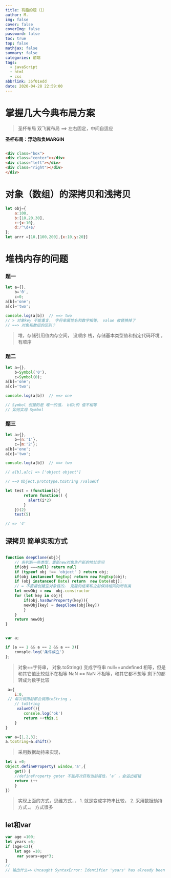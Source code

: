 ```yaml
---
title: 有趣的题（1）
author: M.
img: false
cover: false
coverImg: false
password: false
toc: true
top: false
mathjax: false
summary: false
categories: 前端
tags:
  - javaScript
  - html
  - css
abbrlink: 35f01edd
date: 2020-04-28 22:59:00
---
```



# 掌握几大今典布局方案

> 圣杯布局
> 双飞翼布局
>   ==> 左右固定，中间自适应

**圣杯布局：浮动和负MARGIN**

```html

<div class="box">
<div class="center"></div>
<div class="left"></div>
<div class="right"></div>
</div>
```


# 对象（数组）的深拷贝和浅拷贝

```javascript
let obj={ 
    a:100,
    b:[10,20,30],
    c:{x:10},
    d:/^\d+$/
};
let arrr =[10,[100,200],{x:10,y:20}]


```



# 堆栈内存的问题

### 题一
```javascript 1.8
let a={},
    b='0',
    c=0;
a[b]='one';
a[c]='two';

console.log(a[b])  // ==> two
// > 对象key 不能重复， 字符串属性名和数字相等， value 被替换掉了
// ==> 对象和数组的区别？
```
> 堆，存储引用值内存空间， 没顺序 
> 栈，存储基本类型值和指定代码环境 ， 有顺序

### 题二

```javascript 1.8
let a={},
    b=Symbol('0'),
    c=Symbol(0);
a[b]='one';
a[c]='two';

console.log(a[b])  // ==> one

// Symbol 创建的是 唯一的值， b和c的 值不相等
// 如何实现 Symbol
```
<!-- more -->
### 题三

```javascript 1.8
let a={},
    b={n:'1'},
    c={m:'2'};
a[b]='one';
a[c]='two';

console.log(a[b])  // ==> two

// a[b],a[c] => ['object object']

// ==》 Object.prototype.toString /valueOf
```




```javascript 1.8
let test = (function(i){
        return function() {
          alert(i*2)
        }
    })(2)
    test(5)

// => '4' 
```



## 深拷贝 简单实现方式

```javascript

function deepClone(obj){ 
    // 先判断一些类型，重新new对象生产新的地址空间
    if(obj ===null) return null
    if (typeof obj !== 'object' ) return obj;
    if(obj instanceof RegExp) return new RegExp(obj);   
    if (obj instanceof Date) return  new Date(obj);
    // = 不直接创建空对象目的， 克隆的结果和之前保持相同的所有类
    let newObj = new  obj.constructor
    for (let key in obj){
        if(obj.hasOwnProperty(key)){
        newObj[key] = deepClone(obj[key])    
        }
    }
    return newObj
}
```


```javascript

var a;

if (a == 1 && a == 2 && a == 3){
    consple.log('条件成立')    
};
```

> 对象==字符串， 对象.toString() 变成字符串
> null==undefined 相等，但是和其它值比较就不在相等
> NaN == NaN 不相等，和其它都不想等
> 剩下的都转成为数字比较

```javascript
 a={
    i:0,
 // 每次调用前都会调用toString ，
    // toString
     valueOf(){
        console.log('ok')
        return ++this.i    
    }
}
```

```javascript
var a=[1,2,3];
a.toString=a.shift()
```


> 采用数据劫持来实现， 

```javascript
let i =0;
Object.defineProperty( window,'a',{
    get() {
    //defineProperty geter 不能再次获取当前属性，‘a’ ，会溢出报错
    return i++
    }
})
```

> 实现上面的方式，思维方式，， 1. 就是变成字符串比较， 2. 采用数据劫持方式，。  方式很多






## let和var

```javascript
var age =100;
let years =6;
if (age>12){
    let age =10;
     var years=age*3;
}
// 
// 输出什么=> Uncaught SyntaxError: Identifier 'years' has already been declared
```





